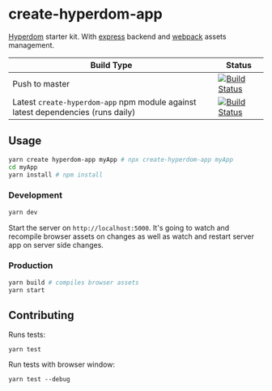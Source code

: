 # create-hyperdom-app

[Hyperdom](https://github.com/featurist/hyperdom) starter kit. With [express](https://expressjs.com/) backend and [webpack](https://webpack.js.org/) assets management.

Build Type | Status
------|------
Push to master | [![Build Status](https://semaphoreci.com/api/v1/featurist/create-hyperdom-app/branches/master/badge.svg)](https://semaphoreci.com/featurist/create-hyperdom-app)
Latest `create-hyperdom-app` npm module against latest dependencies (runs daily) | [![Build Status](https://travis-ci.org/featurist/create-hyperdom-app.svg?branch=master)](https://travis-ci.org/featurist/create-hyperdom-app)
 
## Usage

```bash
yarn create hyperdom-app myApp # npx create-hyperdom-app myApp
cd myApp
yarn install # npm install
```

### Development

```bash
yarn dev
```

Start the server on `http://localhost:5000`. It's going to watch and recompile browser assets on changes as well as watch and restart server app on server side changes.

### Production

```bash
yarn build # compiles browser assets
yarn start
```
## Contributing

Runs tests:

```
yarn test
```

Run tests with browser window:

```
yarn test --debug
```
